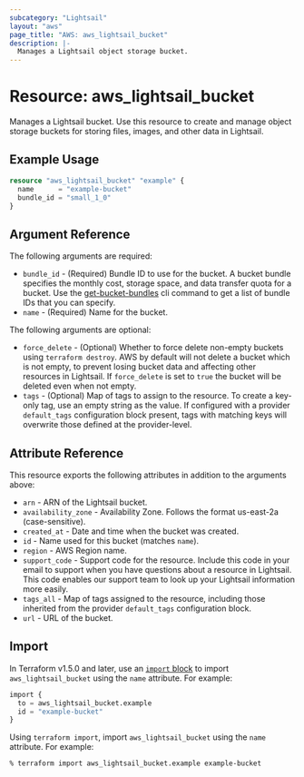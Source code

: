```yaml
---
subcategory: "Lightsail"
layout: "aws"
page_title: "AWS: aws_lightsail_bucket"
description: |-
  Manages a Lightsail object storage bucket.
---
```


# Resource: aws_lightsail_bucket

Manages a Lightsail bucket. Use this resource to create and manage object storage buckets for storing files, images, and other data in Lightsail.

## Example Usage

```terraform
resource "aws_lightsail_bucket" "example" {
  name      = "example-bucket"
  bundle_id = "small_1_0"
}
```

## Argument Reference

The following arguments are required:

* `bundle_id` - (Required) Bundle ID to use for the bucket. A bucket bundle specifies the monthly cost, storage space, and data transfer quota for a bucket. Use the [get-bucket-bundles](https://docs.aws.amazon.com/cli/latest/reference/lightsail/get-bucket-bundles.html) cli command to get a list of bundle IDs that you can specify.
* `name` - (Required) Name for the bucket.

The following arguments are optional:

* `force_delete` - (Optional) Whether to force delete non-empty buckets using `terraform destroy`. AWS by default will not delete a bucket which is not empty, to prevent losing bucket data and affecting other resources in Lightsail. If `force_delete` is set to `true` the bucket will be deleted even when not empty.
* `tags` - (Optional) Map of tags to assign to the resource. To create a key-only tag, use an empty string as the value. If configured with a provider `default_tags` configuration block present, tags with matching keys will overwrite those defined at the provider-level.

## Attribute Reference

This resource exports the following attributes in addition to the arguments above:

* `arn` - ARN of the Lightsail bucket.
* `availability_zone` - Availability Zone. Follows the format us-east-2a (case-sensitive).
* `created_at` - Date and time when the bucket was created.
* `id` - Name used for this bucket (matches `name`).
* `region` - AWS Region name.
* `support_code` - Support code for the resource. Include this code in your email to support when you have questions about a resource in Lightsail. This code enables our support team to look up your Lightsail information more easily.
* `tags_all` - Map of tags assigned to the resource, including those inherited from the provider `default_tags` configuration block.
* `url` - URL of the bucket.

## Import

In Terraform v1.5.0 and later, use an [`import` block](https://developer.hashicorp.com/terraform/language/import) to import `aws_lightsail_bucket` using the `name` attribute. For example:

```terraform
import {
  to = aws_lightsail_bucket.example
  id = "example-bucket"
}
```

Using `terraform import`, import `aws_lightsail_bucket` using the `name` attribute. For example:

```console
% terraform import aws_lightsail_bucket.example example-bucket
```
